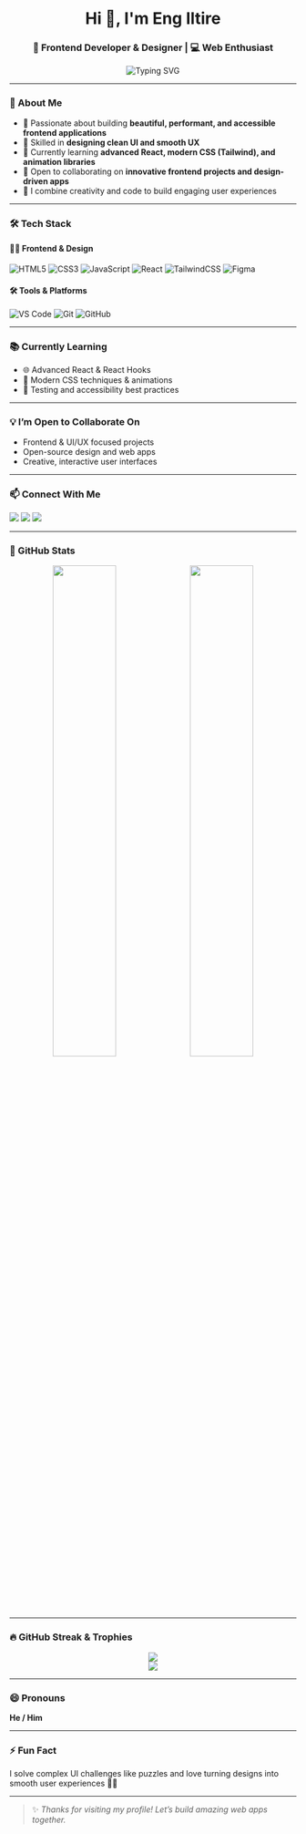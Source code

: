 <!-- PROFILE HEADER -->
<h1 align="center">Hi 👋, I'm Eng Iltire</h1>
<h3 align="center">🎨 Frontend Developer & Designer | 💻 Web Enthusiast</h3>

<!-- TYPING SVG -->
<p align="center">
  <img src="https://readme-typing-svg.herokuapp.com?font=Fira+Code&size=22&pause=1000&color=6C63FF&center=true&vCenter=true&width=460&lines=Welcome+to+my+GitHub!;Crafting+beautiful+web+experiences;Let's+create+awesome+UI+together!+🚀" alt="Typing SVG" />
</p>

---

### 🚀 About Me

- 🔭 Passionate about building **beautiful, performant, and accessible frontend applications**  
- 🎨 Skilled in **designing clean UI and smooth UX**  
- 🌱 Currently learning **advanced React, modern CSS (Tailwind), and animation libraries**  
- 🤝 Open to collaborating on **innovative frontend projects and design-driven apps**  
- 🧩 I combine creativity and code to build engaging user experiences

---

### 🛠️ Tech Stack

#### 👨‍💻 Frontend & Design
![HTML5](https://img.shields.io/badge/-HTML5-E34F26?style=for-the-badge&logo=html5&logoColor=white)
![CSS3](https://img.shields.io/badge/-CSS3-1572B6?style=for-the-badge&logo=css3)
![JavaScript](https://img.shields.io/badge/-JavaScript-black?style=for-the-badge&logo=javascript)
![React](https://img.shields.io/badge/-React-20232A?style=for-the-badge&logo=react)
![TailwindCSS](https://img.shields.io/badge/-Tailwind_CSS-38B2AC?style=for-the-badge&logo=tailwind-css)
![Figma](https://img.shields.io/badge/-Figma-black?style=for-the-badge&logo=figma)

#### 🛠️ Tools & Platforms
![VS Code](https://img.shields.io/badge/-VS%20Code-007ACC?style=for-the-badge&logo=visual-studio-code)
![Git](https://img.shields.io/badge/-Git-F05032?style=for-the-badge&logo=git)
![GitHub](https://img.shields.io/badge/-GitHub-181717?style=for-the-badge&logo=github)

---

### 📚 Currently Learning
- 🌐 Advanced React & React Hooks  
- 🎨 Modern CSS techniques & animations  
- 🧪 Testing and accessibility best practices

---

### 💡 I’m Open to Collaborate On
- Frontend & UI/UX focused projects  
- Open-source design and web apps  
- Creative, interactive user interfaces

---

### 📫 Connect With Me

<p>
  <a href="mailto:engiltire@gmail.com"><img src="https://img.shields.io/badge/-Email-D14836?style=flat-square&logo=Gmail&logoColor=white" /></a>
  <a href="https://www.linkedin.com/in/engiltire"><img src="https://img.shields.io/badge/-LinkedIn-0077B5?style=flat-square&logo=Linkedin&logoColor=white" /></a>
  <a href="https://github.com/EngIltire"><img src="https://img.shields.io/badge/-GitHub-181717?style=flat-square&logo=github&logoColor=white" /></a>
</p>

---

### 🧾 GitHub Stats

<p align="center">
  <img src="https://github-readme-stats.vercel.app/api?username=EngIltire&show_icons=true&theme=radical" width="47%" />
  <img src="https://github-readme-stats.vercel.app/api/top-langs/?username=EngIltire&layout=compact&theme=radical" width="47%" />
</p>

---

### 🔥 GitHub Streak & Trophies

<p align="center">
  <img src="https://github-readme-streak-stats.herokuapp.com/?user=EngIltire&theme=radical" />
  <br/>
  <img src="https://github-profile-trophy.vercel.app/?username=EngIltire&theme=radical&margin-w=10&column=7" />
</p>

---

### 😄 Pronouns
**He / Him**

---

### ⚡ Fun Fact
I solve complex UI challenges like puzzles and love turning designs into smooth user experiences 🎨✨

---

> ✨ *Thanks for visiting my profile! Let’s build amazing web apps together.*
